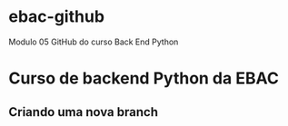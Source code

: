 # ebac-github
Modulo 05 GitHub do curso Back End Python


# Curso de backend Python da EBAC

## Criando uma nova branch